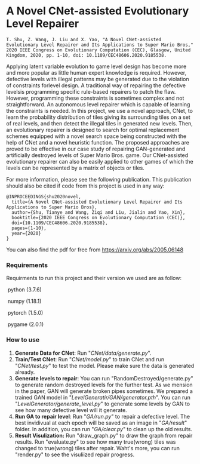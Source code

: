 # A Novel CNet-assisted Evolutionary Level Repairer  
```T. Shu, Z. Wang, J. Liu and X. Yao, "A Novel CNet-assisted Evolutionary Level Repairer and Its Applications to Super Mario Bros," 2020 IEEE Congress on Evolutionary Computation (CEC), Glasgow, United Kingdom, 2020, pp. 1-10, doi: 10.1109/CEC48606.2020.9185538.```

Applying latent variable evolution to game level design has become more and more popular as little human expert knowledge is required. However, defective levels with illegal
patterns may be generated due to the violation of constraints forlevel design. A traditional way of repairing the defective levelsis programming specific rule-based repairers to patch the flaw.
However, programming these constraints is sometimes complex and not straightforward. An autonomous level repairer which is capable of learning the constraints is needed. In this project, we use a novel approach, CNet, to learn the probability distribution of tiles giving its surrounding tiles on a set of real levels, and then detect the illegal tiles in generated new levels. Then, an evolutionary repairer is designed to search for optimal replacement schemes equipped with a novel search space being constructed with the help of CNet and a novel heuristic function. The proposed approaches are proved to be effective in our case study of repairing GAN-generated and artificially destroyed levels of Super Mario Bros. game. Our CNet-assisted evolutionary repairer can also be easily applied to other games of which the levels can be represented by a matrix of objects or tiles.  

For more information, please see the following publication. This publication should also be cited if code from this project is used in any way:

```
@INPROCEEDINGS{shu2020novel,
  title={A Novel CNet-assisted Evolutionary Level Repairer and Its Applications to Super Mario Bros},
  author={Shu, Tianye and Wang, Ziqi and Liu, Jialin and Yao, Xin},
  booktitle={2020 IEEE Congress on Evolutionary Computation (CEC)}, 
  doi={10.1109/CEC48606.2020.9185538},
  pages={1-10},
  year={2020}
}
```

You can also find the pdf for free from https://arxiv.org/abs/2005.06148

### Requirements

Requirments to run this project and their version we used are as follow:

​	python 	(3.7.6)

​	numpy 	(1.18.1)

​	pytorch	(1.5.0)

​	pygame    (2.0.1)

### How to use

1. **Generate Data for CNet**: Run "*CNet/data/generate.py*".
2. **Train/Test CNet**: Run "*CNet/model.py*" to train CNet and run "*CNet/test.py*" to test the model. Please make sure the data is generated already.
3. **Generate levels to repair**: You can run "RandomDestroyed/generate.py" to generate random destroyed levels for the further test. As we mension in the paper, GAN will generate broken pipes sometimes. We prepared a trained GAN model in "*LevelGeneratir/GAN/generator.pth*". You can run "*LevelGenerator/generate_level.py*"  to generate some levels by GAN to see how many defective level will it generate.  
4. **Run GA to repair level**: Run "*GA/run.py*" to repair a defective level. The best invidivual at each epoch will be saved as an image in "*GA/result*" folder. In addition, you can run "*GA/clear.py*" to clean up the old results.
5. **Result Visulization:** Run "draw_graph.py" to draw the graph from repair results. Run "evaluate.py" to see how many true(wrong) tiles was changed to true(wrong) tiles after repair. Waht's more, you can run "render.py" to see the visuliized repair progress.
